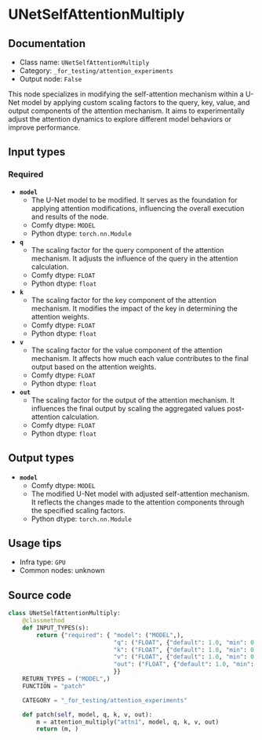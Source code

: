 # UNetSelfAttentionMultiply
## Documentation
- Class name: `UNetSelfAttentionMultiply`
- Category: `_for_testing/attention_experiments`
- Output node: `False`

This node specializes in modifying the self-attention mechanism within a U-Net model by applying custom scaling factors to the query, key, value, and output components of the attention mechanism. It aims to experimentally adjust the attention dynamics to explore different model behaviors or improve performance.
## Input types
### Required
- **`model`**
    - The U-Net model to be modified. It serves as the foundation for applying attention modifications, influencing the overall execution and results of the node.
    - Comfy dtype: `MODEL`
    - Python dtype: `torch.nn.Module`
- **`q`**
    - The scaling factor for the query component of the attention mechanism. It adjusts the influence of the query in the attention calculation.
    - Comfy dtype: `FLOAT`
    - Python dtype: `float`
- **`k`**
    - The scaling factor for the key component of the attention mechanism. It modifies the impact of the key in determining the attention weights.
    - Comfy dtype: `FLOAT`
    - Python dtype: `float`
- **`v`**
    - The scaling factor for the value component of the attention mechanism. It affects how much each value contributes to the final output based on the attention weights.
    - Comfy dtype: `FLOAT`
    - Python dtype: `float`
- **`out`**
    - The scaling factor for the output of the attention mechanism. It influences the final output by scaling the aggregated values post-attention calculation.
    - Comfy dtype: `FLOAT`
    - Python dtype: `float`
## Output types
- **`model`**
    - Comfy dtype: `MODEL`
    - The modified U-Net model with adjusted self-attention mechanism. It reflects the changes made to the attention components through the specified scaling factors.
    - Python dtype: `torch.nn.Module`
## Usage tips
- Infra type: `GPU`
- Common nodes: unknown


## Source code
```python
class UNetSelfAttentionMultiply:
    @classmethod
    def INPUT_TYPES(s):
        return {"required": { "model": ("MODEL",),
                              "q": ("FLOAT", {"default": 1.0, "min": 0.0, "max": 10.0, "step": 0.01}),
                              "k": ("FLOAT", {"default": 1.0, "min": 0.0, "max": 10.0, "step": 0.01}),
                              "v": ("FLOAT", {"default": 1.0, "min": 0.0, "max": 10.0, "step": 0.01}),
                              "out": ("FLOAT", {"default": 1.0, "min": 0.0, "max": 10.0, "step": 0.01}),
                              }}
    RETURN_TYPES = ("MODEL",)
    FUNCTION = "patch"

    CATEGORY = "_for_testing/attention_experiments"

    def patch(self, model, q, k, v, out):
        m = attention_multiply("attn1", model, q, k, v, out)
        return (m, )

```

